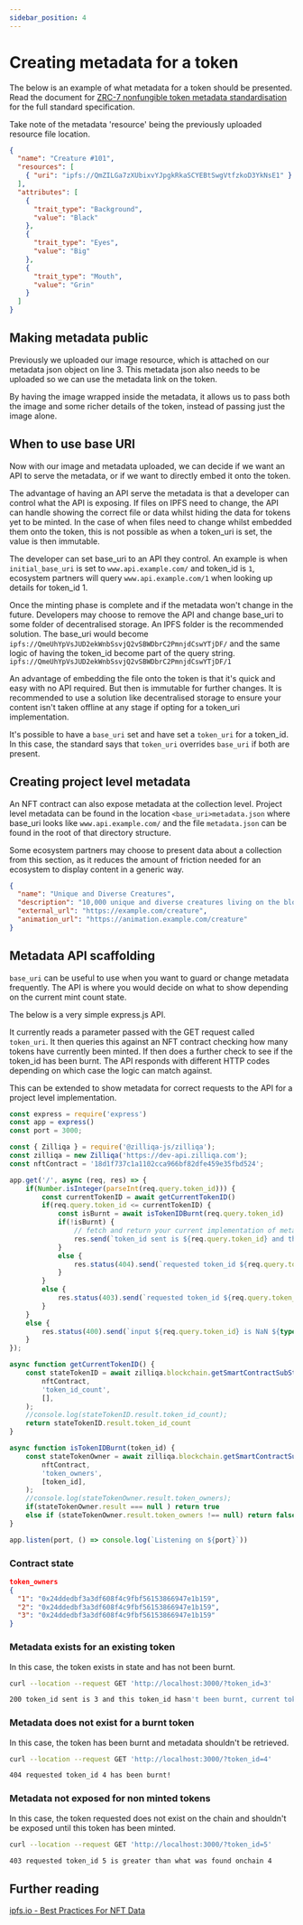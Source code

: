 ```yaml
---
sidebar_position: 4
---
```


# Creating metadata for a token

The below is an example of what metadata for a token should be presented. Read the document for [ZRC-7 nonfungible token metadata standardisation](https://github.com/Zilliqa/ZRC/blob/master/zrcs/zrc-7.md) for the full standard specification.

Take note of the metadata 'resource' being the previously uploaded resource file location.

```json {3}
{
  "name": "Creature #101",
  "resources": [
    { "uri": "ipfs://QmZILGa7zXUbixvYJpgkRkaSCYEBtSwgVtfzkoD3YkNsE1" }
  ],
  "attributes": [
    {
      "trait_type": "Background",
      "value": "Black"
    },
    {
      "trait_type": "Eyes",
      "value": "Big"
    },
    {
      "trait_type": "Mouth",
      "value": "Grin"
    }
  ]
}
```

## Making metadata public

Previously we uploaded our image resource, which is attached on our metadata json object on line 3. This metadata json also needs to be uploaded so we can use the metadata link on the token.

By having the image wrapped inside the metadata, it allows us to pass both the image and some richer details of the token, instead of passing just the image alone.

## When to use base URI

Now with our image and metadata uploaded, we can decide if we want an API to serve the metadata, or if we want to directly embed it onto the token.

The advantage of having an API serve the metadata is that a developer can control what the API is exposing. If files on IPFS need to change, the API can handle showing the correct file or data whilst hiding the data for tokens yet to be minted. In the case of when files need to change whilst embedded them onto the token, this is not possible as when a token_uri is set, the value is then immutable.

The developer can set base_uri to an API they control. An example is when ```initial_base_uri``` is set to ```www.api.example.com/``` and token_id is ```1```, ecosystem partners will query ```www.api.example.com/1``` when looking up details for token_id 1.

Once the minting phase is complete and if the metadata won't change in the future. Developers may choose to remove the API and change base_uri to some folder of decentralised storage. An IPFS folder is the recommended solution. The base_uri would become ```ipfs://QmeUhYpVsJUD2ekWnbSsvjQ2vSBWDbrC2PmnjdCswYTjDF/``` and the same logic of having the token_id become part of the query string. ```ipfs://QmeUhYpVsJUD2ekWnbSsvjQ2vSBWDbrC2PmnjdCswYTjDF/1```

An advantage of embedding the file onto the token is that it's quick and easy with no API required. But then is immutable for further changes. It is recommended to use a solution like decentralised storage to ensure your content isn't taken offline at any stage if opting for a token_uri implementation.

It's possible to have a ```base_uri``` set and have set a ```token_uri```  for a token_id. In this case, the standard says that ```token_uri``` overrides ```base_uri``` if both are present.

## Creating project level metadata

An NFT contract can also expose metadata at the collection level. Project level metadata can be found in the location ```<base_uri>metadata.json``` where base_uri looks like ```www.api.example.com/``` and the file ```metadata.json``` can be found in the root of that directory structure.

Some ecosystem partners may choose to present data about a collection from this section, as it reduces the amount of friction needed for an ecosystem to display content in a generic way.

```json
{
  "name": "Unique and Diverse Creatures",
  "description": "10,000 unique and diverse creatures living on the blockchain.",
  "external_url": "https://example.com/creature",
  "animation_url": "https://animation.example.com/creature"
}
```

## Metadata API scaffolding

```base_uri``` can be useful to use when you want to guard or change metadata frequently. The API is where you would decide on what to show depending on the current mint count state.

The below is a very simple express.js API.

It currently reads a parameter passed with the GET request called ```token_uri```. It then queries this against an NFT contract checking how many tokens have currently been minted. If then does a further check to see if the token_id has been burnt. The API responds with different HTTP codes depending on which case the logic can match against.

This can be extended to show metadata for correct requests to the API for a project level implementation.

```js
const express = require('express')
const app = express()
const port = 3000;

const { Zilliqa } = require('@zilliqa-js/zilliqa');
const zilliqa = new Zilliqa('https://dev-api.zilliqa.com');
const nftContract = '18d1f737c1a1102cca966bf82dfe459e35fbd524';

app.get('/', async (req, res) => {
    if(Number.isInteger(parseInt(req.query.token_id))) {
        const currentTokenID = await getCurrentTokenID()
        if(req.query.token_id <= currentTokenID) {
            const isBurnt = await isTokenIDBurnt(req.query.token_id)
            if(!isBurnt) {
                // fetch and return your current implementation of metadata.json
                res.send(`token_id sent is ${req.query.token_id} and this token_id hasn't been burnt, current token_id onchain is ${currentTokenID}`) 
            } 
            else {
                res.status(404).send(`requested token_id ${req.query.token_id} has been burnt!`);
            }
        } 
        else {
            res.status(403).send(`requested token_id ${req.query.token_id} is greater than what was found onchain ${currentTokenID}`);
        }
    } 
    else {
        res.status(400).send(`input ${req.query.token_id} is NaN ${typeof req.query.token_id}`);
    }
});

async function getCurrentTokenID() {
    const stateTokenID = await zilliqa.blockchain.getSmartContractSubState(
        nftContract,
        'token_id_count',
        [],
    );
    //console.log(stateTokenID.result.token_id_count);
    return stateTokenID.result.token_id_count
}

async function isTokenIDBurnt(token_id) {
    const stateTokenOwner = await zilliqa.blockchain.getSmartContractSubState(
        nftContract,
        'token_owners',
        [token_id],
    );
    //console.log(stateTokenOwner.result.token_owners);
    if(stateTokenOwner.result === null ) return true
    else if (stateTokenOwner.result.token_owners !== null) return false
}

app.listen(port, () => console.log(`Listening on ${port}`))
```

### Contract state

```json
token_owners
{
  "1": "0x24ddedbf3a3df608f4c9fbf56153866947e1b159",
  "2": "0x24ddedbf3a3df608f4c9fbf56153866947e1b159",
  "3": "0x24ddedbf3a3df608f4c9fbf56153866947e1b159"
}
```

### Metadata exists for an existing token

In this case, the token exists in state and has not been burnt.

```bash
curl --location --request GET 'http://localhost:3000/?token_id=3'

200 token_id sent is 3 and this token_id hasn't been burnt, current token_id onchain is 4
```

### Metadata does not exist for a burnt token

In this case, the token has been burnt and metadata shouldn't be retrieved.

```bash
curl --location --request GET 'http://localhost:3000/?token_id=4'

404 requested token_id 4 has been burnt!
```

### Metadata not exposed for non minted tokens

In this case, the token requested does not exist on the chain and shouldn't be exposed until this token has been minted.

```bash
curl --location --request GET 'http://localhost:3000/?token_id=5'

403 requested token_id 5 is greater than what was found onchain 4
```

## Further reading

[ipfs.io - Best Practices For NFT Data](https://docs.ipfs.io/how-to/best-practices-for-nft-data)
